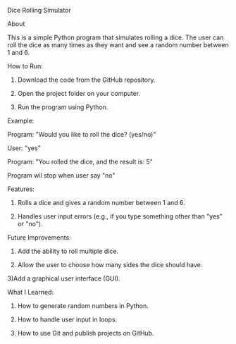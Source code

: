 Dice Rolling Simulator

About

This is a simple Python program that simulates rolling a dice. The user can roll the dice as many times as they want and see a random number between 1 and 6.

How to Run:

1) Download the code from the GitHub repository.

2) Open the project folder on your computer.

3) Run the program using Python.

Example:

Program: "Would you like to roll the dice? (yes/no)"

User: "yes"

Program: "You rolled the dice, and the result is: 5"

Program wil stop when user say "no"

Features:

1) Rolls a dice and gives a random number between 1 and 6.

2) Handles user input errors (e.g., if you type something other than "yes" or "no").

Future Improvements:

1) Add the ability to roll multiple dice.

2) Allow the user to choose how many sides the dice should have.

3)Add a graphical user interface (GUI).

What I Learned:

1) How to generate random numbers in Python.

2) How to handle user input in loops.

3) How to use Git and publish projects on GitHub.
